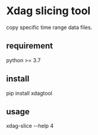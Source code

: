 # Xdag slicing tool

copy specific time range data files.

## requirement

python >= 3.7

## install

pip install xdagtool


## usage

xdag-slice --help   4
